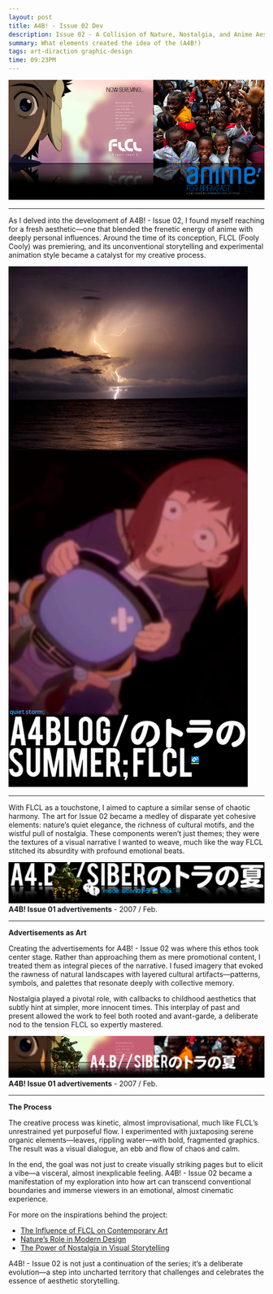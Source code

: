 ```yaml
---
layout: post
title: A4B! - Issue 02 Dev 
description: Issue 02 - A Collision of Nature, Nostalgia, and Anime Aesthetics
summary: What elements created the idea of the (A4B!)
tags: art-diraction graphic-design
time: 09:23PM
---
```


![a4b_index.png](/assets/img/a4b_index.png)

---

As I delved into the development of A4B! - Issue 02, I found myself reaching for a fresh aesthetic—one that blended the frenetic energy of anime with deeply personal influences. Around the time of its conception, FLCL (Fooly Cooly) was premiering, and its unconventional storytelling and experimental animation style became a catalyst for my creative process.


![a4bblog-summer](/assets/img/a4bblog-summer.png)

---

With FLCL as a touchstone, I aimed to capture a similar sense of chaotic harmony. The art for Issue 02 became a medley of disparate yet cohesive elements: nature’s quiet elegance, the richness of cultural motifs, and the wistful pull of nostalgia. These components weren’t just themes; they were the textures of a visual narrative I wanted to weave, much like the way FLCL stitched its absurdity with profound emotional beats.

![a4b-siber-summer-02](/assets/img/a4b-siber-summer-02.png)
**A4B! Issue 01 advertivements** - 2007 / Feb.

---

**Advertisements as Art**

Creating the advertisements for A4B! - Issue 02 was where this ethos took center stage. Rather than approaching them as mere promotional content, I treated them as integral pieces of the narrative. I fused imagery that evoked the rawness of natural landscapes with layered cultural artifacts—patterns, symbols, and palettes that resonate deeply with collective memory.

Nostalgia played a pivotal role, with callbacks to childhood aesthetics that subtly hint at simpler, more innocent times. This interplay of past and present allowed the work to feel both rooted and avant-garde, a deliberate nod to the tension FLCL so expertly mastered.


![a4b-siber-summer](/assets/img/a4b-siber-summer.png)
**A4B! Issue 01 advertivements** - 2007 / Feb.

---

**The Process**

The creative process was kinetic, almost improvisational, much like FLCL’s unrestrained yet purposeful flow. I experimented with juxtaposing serene organic elements—leaves, rippling water—with bold, fragmented graphics. The result was a visual dialogue, an ebb and flow of chaos and calm.

In the end, the goal was not just to create visually striking pages but to elicit a vibe—a visceral, almost inexplicable feeling. A4B! - Issue 02 became a manifestation of my exploration into how art can transcend conventional boundaries and immerse viewers in an emotional, almost cinematic experience.

For more on the inspirations behind the project:

- [The Influence of FLCL on Contemporary Art](https://chatgpt.com/c/677a6bf2-81d0-800d-926f-653e3ed761e5)
- [Nature’s Role in Modern Design](https://www.nature.com/articles/s41599-021-00795-6)
- [The Power of Nostalgia in Visual Storytelling](https://chatgpt.com/c/677a6bf2-81d0-800d-926f-653e3ed761e5)

A4B! - Issue 02 is not just a continuation of the series; it’s a deliberate evolution—a step into uncharted territory that challenges and celebrates the essence of aesthetic storytelling.

